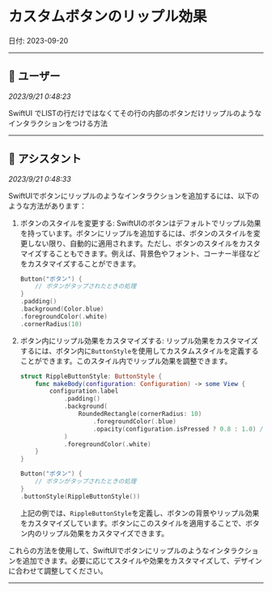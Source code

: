 # カスタムボタンのリップル効果

日付: 2023-09-20

---

## 👤 ユーザー
*2023/9/21 0:48:23*

SwiftUI でLISTの行だけではなくてその行の内部のボタンだけリップルのようなインタラクションをつける方法

---

## 🤖 アシスタント
*2023/9/21 0:48:33*

SwiftUIでボタンにリップルのようなインタラクションを追加するには、以下のような方法があります：

1. ボタンのスタイルを変更する:
   SwiftUIのボタンはデフォルトでリップル効果を持っています。ボタンにリップルを追加するには、ボタンのスタイルを変更しない限り、自動的に適用されます。ただし、ボタンのスタイルをカスタマイズすることもできます。例えば、背景色やフォント、コーナー半径などをカスタマイズすることができます。

   ```swift
   Button("ボタン") {
       // ボタンがタップされたときの処理
   }
   .padding()
   .background(Color.blue)
   .foregroundColor(.white)
   .cornerRadius(10)
   ```

2. ボタン内にリップル効果をカスタマイズする:
   リップル効果をカスタマイズするには、ボタン内に`ButtonStyle`を使用してカスタムスタイルを定義することができます。このスタイル内でリップル効果を調整できます。

   ```swift
   struct RippleButtonStyle: ButtonStyle {
       func makeBody(configuration: Configuration) -> some View {
           configuration.label
               .padding()
               .background(
                   RoundedRectangle(cornerRadius: 10)
                       .foregroundColor(.blue)
                       .opacity(configuration.isPressed ? 0.8 : 1.0) // ボタンが押されたときに透明度を変更
               )
               .foregroundColor(.white)
       }
   }

   Button("ボタン") {
       // ボタンがタップされたときの処理
   }
   .buttonStyle(RippleButtonStyle())
   ```

   上記の例では、`RippleButtonStyle`を定義し、ボタンの背景やリップル効果をカスタマイズしています。ボタンにこのスタイルを適用することで、ボタン内のリップル効果をカスタマイズできます。

これらの方法を使用して、SwiftUIでボタンにリップルのようなインタラクションを追加できます。必要に応じてスタイルや効果をカスタマイズして、デザインに合わせて調整してください。

---
